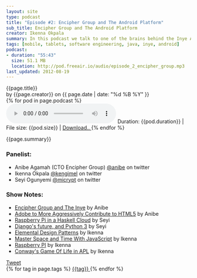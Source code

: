 ```yaml
---
layout: site
type: podcast
title: "Episode #2: Encipher Group and The Android Platform"
sub_title: Encipher Group and The Android Platform
creator: Ikenna Okpala
summary: In this podcast we talk to one of the brains behind the Inye African Android tablet, Anibe Agamah, the CTO of Encipher Group. He provides answers to questions concerning the history, current status, future and mode of business of Encipher Group and Inye tablet.
tags: [mobile, tablets, software engineering, java, inye, android]
podcast:
- duration: "55:43"
  size: 51.1 MB
  location: http://pod.freeair.io/audio/episode_2_encipher_group.mp3
last_updated: 2012-08-19
---
```


<article class="{{ page.type }}">
 <div class="title"> {{page.title}} </div>
 <div class="date">by {{page.creator}} on {{ page.date | date: "%d %B %Y" }}</div>
 <div id="mp3_audio">
  {% for pod in page.podcast %}
  <audio id="player" name="player" src="{{pod.location}}" controls="controls"></audio>
  <span>Duration: {{pod.duration}} | File size: {{pod.size}} | <a href="{{pod.location}}" target="_blank" > Download..  </a></span>
  {% endfor %}
</div>
<div id="summary">
 <p> {{page.summary}} </p>
 <h3> Panelist: </h3>
 <ul>
  <li>Anibe Agamah (CTO Encipher Group) <a href="http://twitter.com/anibe" target="_blank" >@anibe</a> on twitter</li>
  <li>Ikenna Okpala <a href="http://twitter.com/kengimel" target="_blank" >@kengimel</a> on twitter</li>
  <li>Seyi Ogunyemi <a href="http://twitter.com/micrypt" target="_blank" >@micrypt</a> on twitter</li>
</ul>
<h3> Show Notes: </h3>
<ul>

  <li><a href=" http://enciphergroup.com/" target="_blank" >Encipher Group and The Inye</a> by Anibe</li>
  <li><a href="http://blogs.adobe.com/conversations/2011/11/flash-focus.html" target="_blank" >Adobe to More Aggressively Contribute to HTML5</a> by Anibe</li>
  <li><a href="http://alenribic.com/writings/post/raspberry-pi-in-a-haskell-cloud" target="_blank" >Raspberry Pi in a Haskell Cloud</a> by Seyi</li>
  <li><a href="https://www.djangoproject.com/weblog/2012/mar/13/py3k/" target="_blank" >Django's future, and Python 3</a> by Seyi</li>
  <li><a href="http://www.amazon.com/Elemental-Design-Patterns-Jason-Smith/dp/0321711920" target="_blank" >Elemental Design Patterns</a> by Ikenna</li>
  <li><a href="http://www.noelrappin.com/railsrx/2012/5/7/welcome.html" target="_blank" >Master Space and Time With JavaScript</a> by Ikenna</li>
  <li><a href="http://www.raspberrypi.org/" target="_blank" >Raspberry PI</a> by Ikenna</li>
  <li><a href="http://www.youtube.com/watch?v=a9xAKttWgP4" target="_blank" >Conway's Game Of Life in APL</a> by Ikenna</li>
</ul>
<div id='social'>
  <div id='twitter'>
  <a href="https://twitter.com/share" class="twitter-share-button" data-url="http://freeair.io{{page.url}}" data-via="freeairio">Tweet</a>
 <script>!function(d,s,id){var js,fjs=d.getElementsByTagName(s)[0];if(!d.getElementById(id)){js=d.createElement(s);js.id=id;js.src="//platform.twitter.com/widgets.js";fjs.parentNode.insertBefore(js,fjs);}}(document,"script","twitter-wjs");</script>
</div>

<div id='disqus'>
</div>

</div>

<div class="tags">
  {% for tag in page.tags %}
  <a href="#" >{{tag}} </a>
  {% endfor %}
</div>
</article>
